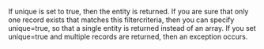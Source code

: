If unique is set to true, then the entity is returned.
If you are sure that only one record exists that matches this filtercriteria, then you can specify unique=true, so that a single entity is returned instead of an array.
If you set unique=true and multiple records are returned, then an exception occurs.